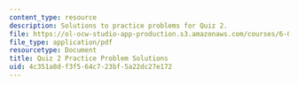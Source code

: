 ```yaml
---
content_type: resource
description: Solutions to practice problems for Quiz 2.
file: https://ol-ocw-studio-app-production.s3.amazonaws.com/courses/6-006-introduction-to-algorithms-spring-2008/4c351a8df3f564c723bf5a22dc27e172_solutions2.pdf
file_type: application/pdf
resourcetype: Document
title: Quiz 2 Practice Problem Solutions
uid: 4c351a8d-f3f5-64c7-23bf-5a22dc27e172
---
```

